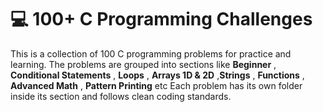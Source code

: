 # 💻 100+ C Programming Challenges 

This is a collection of 100 C programming problems for practice and learning. 
The problems are grouped into sections like **Beginner** , **Conditional Statements** , **Loops** , **Arrays 1D & 2D** ,**Strings** , **Functions** , **Advanced Math** , **Pattern Printing** etc
Each problem has its own folder inside its section and follows clean coding standards.